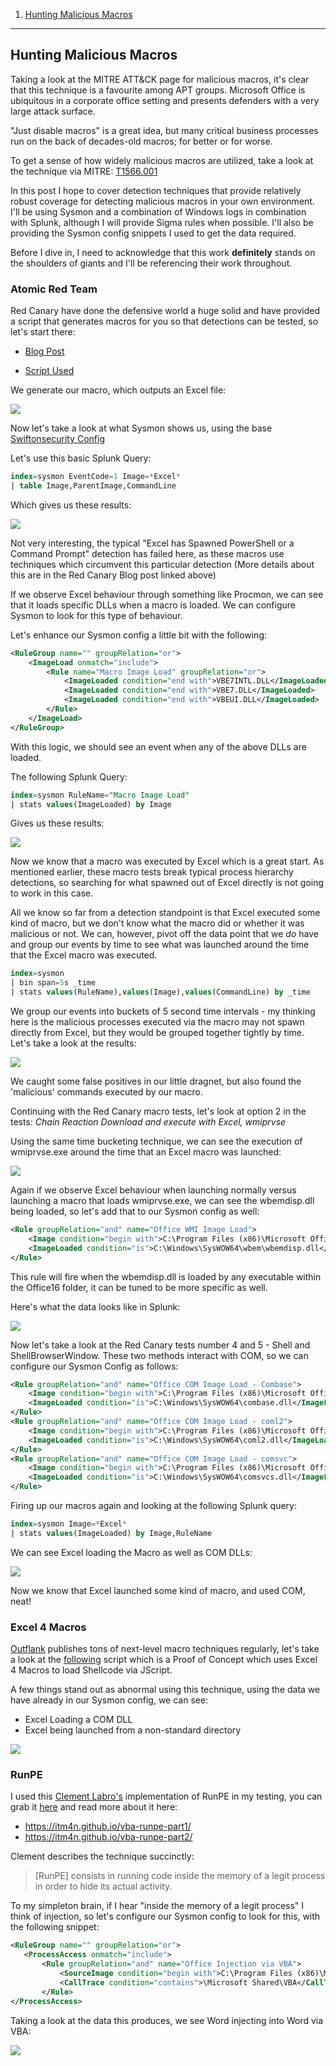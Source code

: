 1. [Hunting Malicious Macros](#first)
---

## Hunting Malicious Macros<a name="first"></a>

Taking a look at the MITRE ATT&CK page for malicious macros, it's clear that this technique is a favourite among APT groups. Microsoft Office is ubiquitous in a corporate office setting and presents defenders with a very large attack surface. 

"Just disable macros" is a great idea, but many critical business processes run on the back of decades-old macros; for better or for worse.

To get a sense of how widely malicious macros are utilized, take a look at the technique via MITRE: [T1566.001](https://attack.mitre.org/beta/techniques/T1566/001/)

In this post I hope to cover detection techniques that provide relatively robust coverage for detecting malicious macros in your own environment. I'll be using Sysmon and a combination of Windows logs in combination with Splunk, although I will provide Sigma rules when possible. I'll also be providing the Sysmon config snippets I used to get the data required. 

Before I dive in, I need to acknowledge that this work **definitely** stands on the shoulders of giants and I'll be referencing their work throughout. 

### Atomic Red Team

Red Canary have done the defensive world a huge solid and have provided a script that generates macros for you so that detections can be tested, so let's start there:

* [Blog Post](https://redcanary.com/blog/testing-initial-access-with-generate-macro-in-atomic-red-team/)

* [Script Used](https://github.com/redcanaryco/atomic-red-team/blob/master/ARTifacts/Initial_Access/generate-macro.ps1)

We generate our macro, which outputs an Excel file: 

![](2020-05-23-12-49-17.png)

Now let's take a look at what Sysmon shows us, using the base [Swiftonsecurity Config](https://github.com/SwiftOnSecurity/sysmon-config/blob/master/sysmonconfig-export.xml)

Let's use this basic Splunk Query: 

```sql
index=sysmon EventCode=1 Image=*Excel*
| table Image,ParentImage,CommandLine
```
Which gives us these results: 

![](2020-05-23-12-53-49.png)

Not very interesting, the typical "Excel has Spawned PowerShell or a Command Prompt" detection has failed here, as these macros use techniques which circumvent this particular detection (More details about this are in the Red Canary Blog post linked above) 

If we observe Excel behaviour through something like Procmon, we can see that it loads specific DLLs when a macro is loaded. We can configure Sysmon to look for this type of behaviour.

Let's enhance our Sysmon config a little bit with the following:

```xml
<RuleGroup name="" groupRelation="or">
	<ImageLoad onmatch="include">
		<Rule name="Macro Image Load" groupRelation="or">
			<ImageLoaded condition="end with">VBE7INTL.DLL</ImageLoaded>
			<ImageLoaded condition="end with">VBE7.DLL</ImageLoaded>
			<ImageLoaded condition="end with">VBEUI.DLL</ImageLoaded>
		</Rule>
	</ImageLoad>
</RuleGroup>
```

With this logic, we should see an event when any of the above DLLs are loaded. 

The following Splunk Query: 

```sql
index=sysmon RuleName="Macro Image Load"
| stats values(ImageLoaded) by Image
```

Gives us these results: 

![](2020-05-23-13-01-46.png)

Now we know that a macro was executed by Excel which is a great start. As mentioned earlier, these macro tests break typical process hierarchy detections, so searching for what spawned out of Excel directly is not going to work in this case. 

All we know so far from a detection standpoint is that Excel executed some kind of macro, but we don't know what the macro did or whether it was malicious or not. We can, however, pivot off the data point that we _do_ have and group our events by time to see what was launched around the time that the Excel macro was executed. 

```sql 
index=sysmon 
| bin span=5s _time
| stats values(RuleName),values(Image),values(CommandLine) by _time
```
We group our events into buckets of 5 second time intervals - my thinking here is the malicious processes executed via the macro may not spawn directly from Excel, but they would be grouped together tightly by time. Let's take a look at the results: 

![](2020-05-23-13-31-04.png)

We caught some false positives in our little dragnet, but also found the 'malicious' commands executed by our macro.

Continuing with the Red Canary macro tests, let's look at option 2 in the tests: _Chain Reaction Download and execute with Excel, wmiprvse_

Using the same time bucketing technique, we can see the execution of wmiprvse.exe around the time that an Excel macro was launched: 

![](2020-05-23-13-52-16.png)

Again if we observe Excel behaviour when launching normally versus launching a macro that loads wmiprvse.exe, we can see the wbemdisp.dll being loaded, so let's add that to our Sysmon config as well: 

```xml
<Rule groupRelation="and" name="Office WMI Image Load">
    <Image condition="begin with">C:\Program Files (x86)\Microsoft Office\root\Office16\</Image>
    <ImageLoaded condition="is">C:\Windows\SysWOW64\wbem\wbemdisp.dll</ImageLoaded>
</Rule>
```
This rule will fire when the wbemdisp.dll is loaded by any executable within the Office16 folder, it can be tuned to be more specific as well. 

Here's what the data looks like in Splunk:

![](2020-05-23-14-00-00.png)

Now let's take a look at the Red Canary tests number 4 and 5 - Shell and ShellBrowserWindow. These two methods interact with COM, so we can configure our Sysmon Config as follows: 

```xml
<Rule groupRelation="and" name="Office COM Image Load - Combase">
    <Image condition="begin with">C:\Program Files (x86)\Microsoft Office\root\Office16\</Image>
	<ImageLoaded condition="is">C:\Windows\SysWOW64\combase.dll</ImageLoaded>
</Rule>
<Rule groupRelation="and" name="Office COM Image Load - coml2">
	<Image condition="begin with">C:\Program Files (x86)\Microsoft Office\root\Office16\</Image>
	<ImageLoaded condition="is">C:\Windows\SysWOW64\coml2.dll</ImageLoaded>
</Rule>
<Rule groupRelation="and" name="Office COM Image Load - comsvc">
	<Image condition="begin with">C:\Program Files (x86)\Microsoft Office\root\Office16\</Image>
	<ImageLoaded condition="is">C:\Windows\SysWOW64\comsvcs.dll</ImageLoaded>
</Rule>
```
Firing up our macros again and looking at the following Splunk query: 

```sql
index=sysmon Image=*Excel*
| stats values(ImageLoaded) by Image,RuleName
```
We can see Excel loading the Macro as well as COM DLLs:

![](2020-05-23-14-48-53.png)

Now we know that Excel launched some kind of macro, and used COM, neat!

### Excel 4 Macros

[Outflank](https://www.outflank.nl/) publishes tons of next-level macro techniques regularly, let's take a look at the [following](https://github.com/outflanknl/Scripts/blob/master/ShellcodeToJScript.js) script which is a Proof of Concept which uses Excel 4 Macros to load Shellcode via JScript.

A few things stand out as abnormal using this technique, using the data we have already in our Sysmon config, we can see: 

* Excel Loading a COM DLL
* Excel being launched from a non-standard directory

![](2020-05-23-15-04-43.png)

### RunPE

I used this [Clement Labro's](https://twitter.com/itm4n) implementation of RunPE in my testing, you can grab it [here](https://github.com/itm4n/VBA-RunPE) and read more about it here: 

* https://itm4n.github.io/vba-runpe-part1/
* https://itm4n.github.io/vba-runpe-part2/

Clement describes the technique succinctly:

 >[RunPE] consists in running code inside the memory of a legit process in order to hide its actual activity.

 To my simpleton brain, if I hear "inside the memory of a legit process" I think of injection, so let's configure our Sysmon config to look for this, with the following snippet: 

 ```xml
<RuleGroup name="" groupRelation="or">
    <ProcessAccess onmatch="include">
		<Rule groupRelation="and" name="Office Injection via VBA">
			<SourceImage condition="begin with">C:\Program Files (x86)\Microsoft Office\Root\Office16\</SourceImage>
			<CallTrace condition="contains">\Microsoft Shared\VBA</CallTrace>
	    </Rule>
</ProcessAccess>
 ```

Taking a look at the data this produces, we see Word injecting into Word via VBA: 

![](2020-05-23-15-37-17.png)

